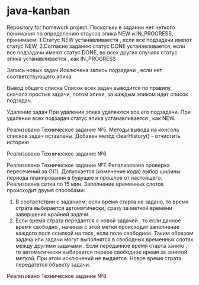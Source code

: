 # java-kanban
Repository for homework project.
Поскольку в задании нет четкого понимания по определению стаусов эпика NEW и IN_PROGRESS, принимаем:
1.Cтатус NEW устанавливаестя , если все подзадачи имеют статус NEW,
2.Cогласно заданию статус DONE устанавливается, если все подзадачи имеют статус DONE, во всех других случаях статус эпика устанавливается , как IN_PROGRESS

Запись новых задач
Исключена запись подзадачи , если нет соответствующего эпика. 

Вывод общего списка
Список всех задач выводится по правилу, сначала простые задачи, потом эпики,
за каждым эпиком идет список подзадач. 

Удаление задач
При удалении эпика удаляются все его подзадачи.
При удалении всех подзадач статус эпика устанавливается , как NEW.

Реализовано Техническое задание №5. Методы вывода на консоль списков задач оставлены.
Добавен метод clearHistory() - отчистить историю

Реализовано Техническое задание №6.

Реализовано Техническое задание №7. Релализована проверка пересечений за O(1).
Допускается (изменение кода) выбор ширины периода планирования в будущее и прошлое от настоящего. 
Реализована сетка по 15 мин. Заполнение временных слотов происходит двумя способами:
1. В соответствии с заданием, если время старта не задано, то время страта выбирается автоматически, 
сразу за меткой времени завершения крайней задачи.
2. Если время страта передается с новой задачей , то если данное время свободно , начиная с этой метки
происходит заполнение каждого поля ссылкой на таск, если поле свободное. Таким образом задача 
или задачи могут выполнятся в свободных временных слотах между другими задачами . Если переданное 
время старта занято , то автоматически выбирается первое свободное время за занятой меткой. 
При этом исключений не выдается. Новое время страта передатется объекту задачи. 

Реализовано Техническое задание №8

